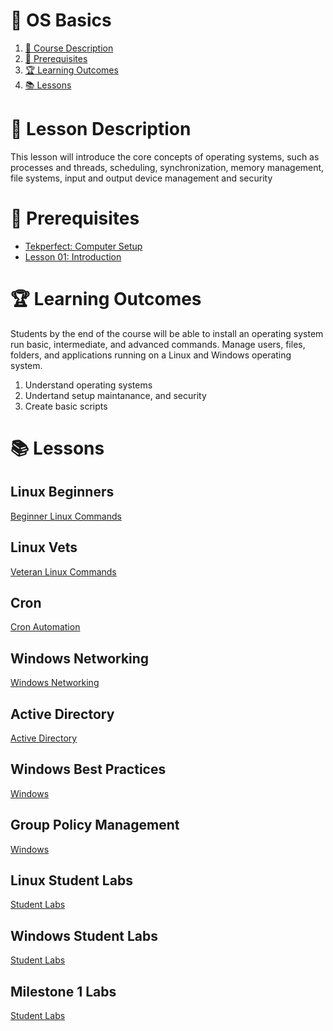 # **💾 OS Basics**

1. [📝 Course Description](#📝-course-description)
2. [🎯 Prerequisites](#🎯-prerequisites)
3. [🏆 Learning Outcomes](#🏆-learning-outcomes)
4. [📚 Lessons](#📚-lessons)


# 📝 Lesson Description

This lesson will introduce the core concepts of operating systems, such as processes and threads, scheduling, synchronization, memory management, file systems, input and output device management and security

# 🎯 Prerequisites

* [Tekperfect: Computer Setup](/lessons/computer-setup.md)
* [Lesson 01: Introduction](/courses/01-Introduction/home.md)

# 🏆 Learning Outcomes

Students by the end of the course will be able to install an operating system run basic, intermediate, and advanced commands. Manage users, files, folders, and applications running on a Linux and Windows operating system.

1. Understand operating systems
1. Undertand setup maintanance, and security
1. Create basic scripts

# 📚 Lessons

## Linux Beginners
[Beginner Linux Commands](/courses/02-Os_Basics/lessons/linux-commands.md)

## Linux Vets
[Veteran Linux Commands](/courses/02-Os_Basics/lessons/linux-vets.md)

## Cron
[Cron Automation](/courses/02-Os_Basics/lessons/cron.md)

## Windows Networking
[Windows Networking](/courses/02-Os_Basics/lessons/windows-networking.md)

## Active Directory
[Active Directory](/courses/02-Os_Basics/lessons/active-directory.md)

## Windows Best Practices 
[Windows](/courses/02-Os_Basics/lessons/windows-best-practices.md)

## Group Policy Management
[Windows](/courses/02-Os_Basics/lessons/gpmc.md)

## Linux Student Labs
[Student Labs](/courses/02-Os_Basics/lessons/labs.md)

## Windows Student Labs
[Student Labs](/courses/02-Os_Basics/lessons/windows-labs.md)

## Milestone 1 Labs
[Student Labs](/courses/02-Os_Basics/lessons/ubuntu-server-labs.md)

